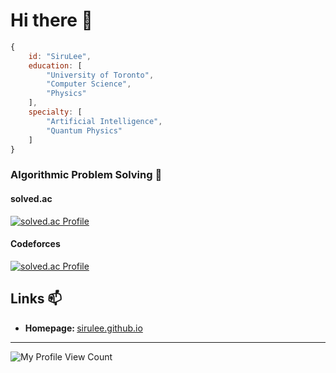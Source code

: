 # Hi there 👋

<!--
**SiruLee/SiruLee** is a ✨ _special_ ✨ repository because its `README.md` (this file) appears on your GitHub profile.

Here are some ideas to get you started:

- 🔭 I’m currently working on ...
- 🌱 I’m currently learning ...
- 👯 I’m looking to collaborate on ...
- 🤔 I’m looking for help with ...
- 💬 Ask me about ...
- 📫 How to reach me: ...
- 😄 Pronouns: ...
- ⚡ Fun fact: ...
-->

```js
{
    id: "SiruLee",
    education: [
        "University of Toronto",
        "Computer Science",
        "Physics"
    ],
    specialty: [
        "Artificial Intelligence",
        "Quantum Physics"
    ]
}
```

### Algorithmic Problem Solving 🤔
#### solved.ac
[![solved.ac Profile](http://mazassumnida.wtf/api/generate_badge?boj=sirulee5208)](https://solved.ac/profile/sirulee5208)
#### Codeforces
[![solved.ac Profile](https://cf.leed.at/?id=jhlee520801)](https://codeforces.com/profile/jhlee520801)


## Links 📫
* <b>Homepage: </b> [sirulee.github.io](https://sirulee.github.io)

---
![My Profile View Count](https://komarev.com/ghpvc/?username=nnnlog&style=flat-square&color=grey) 

